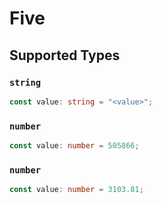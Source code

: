 # Five


## Supported Types

### `string`

```typescript
const value: string = "<value>";
```

### `number`

```typescript
const value: number = 505866;
```

### `number`

```typescript
const value: number = 3103.81;
```

